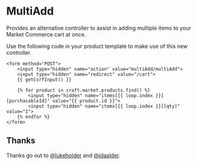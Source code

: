 # MultiAdd

Provides an alternative controller to assist in adding multiple items to your Market Commerce cart at once.

Use the following code in your product template to make use of this new controller.

```
<form method="POST">
    <input type="hidden" name="action" value="multiAdd/multiAdd">
    <input type="hidden" name="redirect" value="/cart">
    {{ getCsrfInput() }}

    {% for product in craft.market.products.find() %}
	    <input type="hidden" name="items[{{ loop.index }}][purchasableId]" value="{{ product.id }}">
	    <input type="hidden" name="items[{{ loop.index }}][qty]" value="1">
    {% endfor %}
</form>
```

## Thanks

Thanks go out to [@lukeholder](https://github.com/lukeholder) and [@jdaalder](https://twitter.com/jdaalder).